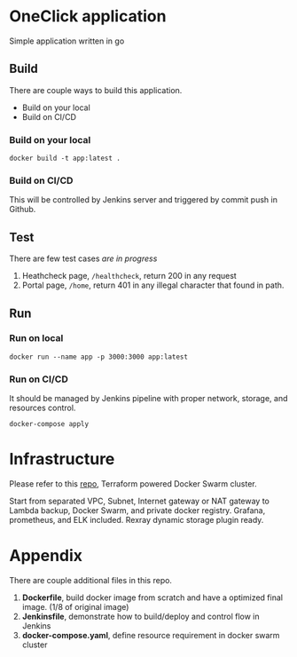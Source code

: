 # OneClick application
Simple application written in go

## Build
There are couple ways to build this application.
 - Build on your local
 - Build on CI/CD

### Build on your local
`docker build -t app:latest .`

### Build on CI/CD
This will be controlled by Jenkins server and triggered by commit push in Github.

## Test
There are few test cases *are in progress*
 1. Heathcheck page, `/healthcheck`, return 200 in any request
 2. Portal page, `/home`, return 401 in any illegal character that found in path.

## Run
### Run on local

`docker run --name app -p 3000:3000 app:latest` 

### Run on CI/CD

It should be managed by Jenkins pipeline with proper network, storage, and resources control.

`docker-compose apply`

# Infrastructure

Please refer to this [repo](https://github.com/lancekuo/terraform-docker-swarm), Terraform powered Docker Swarm cluster. 

Start from separated VPC, Subnet, Internet gateway or NAT gateway to Lambda backup, Docker Swarm, and private docker registry. Grafana,  prometheus, and ELK included. Rexray dynamic storage plugin ready.

# Appendix

There are couple additional files in this repo.

1. **Dockerfile**, build docker image from scratch and have a optimized final image. (1/8 of original image)
2. **Jenkinsfile**, demonstrate how to build/deploy and control flow in Jenkins
3. **docker-compose.yaml**, define resource requirement in docker swarm cluster